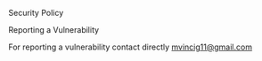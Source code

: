 Security Policy

Reporting a Vulnerability

For reporting a vulnerability contact directly mvincig11@gmail.com